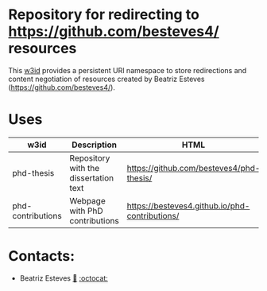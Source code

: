# Repository for redirecting to https://github.com/besteves4/ resources

This [w3id](https://w3id.org/besteves) provides a persistent URI namespace to store redirections and content negotiation of resources created by Beatriz Esteves (https://github.com/besteves4/).

# Uses

| w3id              | Description                           | HTML                                           | RDF |
|-------------------|---------------------------------------|------------------------------------------------|-----|
| phd-thesis        | Repository with the dissertation text | https://github.com/besteves4/phd-thesis/       |     |
| phd-contributions | Webpage with PhD contributions        | https://besteves4.github.io/phd-contributions/ |     |

# Contacts:
- Beatriz Esteves [:email:](mailto:beatriz.gesteves@upm.es) [:octocat:](https://github.com/besteves4)
